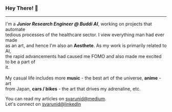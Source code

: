 ### Hey There! 👋

____________

I'm a ***Junior Research Engineer @ Buddi AI***, working on projects that automate <br>
tedious processes of the healthcare sector. I view everything man had ever made <br>
as an art, and hence I'm also an **Aesthete**. As my work is primarily related to AI, <br>
the rapid advancements had caused me FOMO and also made me excited to be a part  of <br>
it. 
<br><br>
My casual life includes more **music** - the best art of the universe, **anime** - art <br>
from Japan, **cars / bikes** - the art that drives my adrenaline, etc. <br>

You can read my articles on [svarunid@medium](https://svarunid.medium.com/). <br>
Let's connect on [svarunid@linkedIn](https://www.linkedin.com/in/svarunid/)
